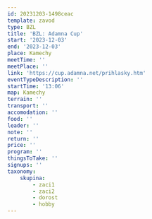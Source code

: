 ```yaml
---
id: 20231203-1498ceac
template: zavod
type: BZL
title: 'BZL: Adamna Cup'
start: '2023-12-03'
end: '2023-12-03'
place: Kamechy
meetTime: ''
meetPlace: ''
link: 'https://cup.adamna.net/prihlasky.htm'
eventTypeDescription: ''
startTime: '13:06'
map: Kamechy
terrain: ''
transport: ''
accomodation: ''
food: ''
leader: ''
note: ''
return: ''
price: ''
program: ''
thingsToTake: ''
signups: ''
taxonomy:
    skupina:
        - zaci1
        - zaci2
        - dorost
        - hobby
---
```


